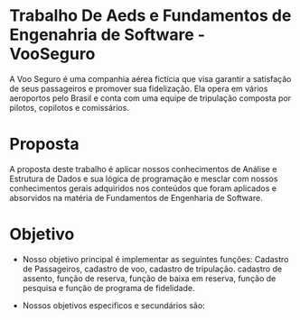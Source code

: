 # Trabalho De Aeds e Fundamentos de Engenahria de Software - VooSeguro
A Voo Seguro é uma companhia aérea fictícia que visa garantir a satisfação de seus passageiros e promover sua fidelização. Ela opera em vários aeroportos pelo Brasil e conta com uma equipe de tripulação composta por pilotos, copilotos e comissários.

# Proposta
A proposta deste trabalho é aplicar nossos conhecimentos de Análise e Estrutura de Dados e sua lógica de programação e mesclar com nossos conhecimentos gerais adquiridos nos conteúdos que foram aplicados e absorvidos na matéria de Fundamentos de Engenharia de Software.
# Objetivo
* Nosso objetivo principal é implementar as seguintes funções:
 Cadastro de Passageiros, cadastro de voo, cadastro de tripulação. cadastro de assento, função de reserva, função de baixa em reserva, função de pesquisa e função de programa de fidelidade.

* Nossos objetivos especificos e secundários são:
 
